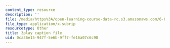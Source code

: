 ```yaml
---
content_type: resource
description: ''
file: /media/https%3A/open-learning-course-data-rc.s3.amazonaws.com/6-041-probabilistic-systems-analysis-and-applied-probability-fall-2010/0ca36e15947f5e6b9ff7fe16a07c6c98_rYefUsYuEp0.vtt
file_type: application/x-subrip
resourcetype: Other
title: 3play caption file
uid: 0ca36e15-947f-5e6b-9ff7-fe16a07c6c98
---
```

